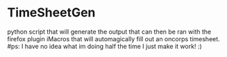 # TimeSheetGen
python script that will generate the output that can then be ran with the firefox plugin iMacros that will automagically fill out an oncorps timesheet.
#ps: I have no idea what im doing half the time I just make it work! :) 
